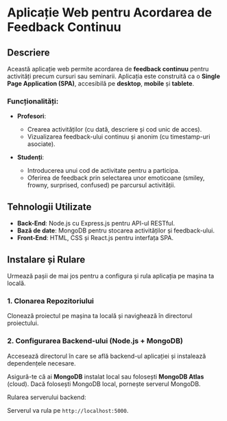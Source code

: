 # Aplicație Web pentru Acordarea de Feedback Continuu

## Descriere

Această aplicație web permite acordarea de **feedback continuu** pentru activități precum cursuri sau seminarii. Aplicația este construită ca o **Single Page Application (SPA)**, accesibilă pe **desktop**, **mobile** și **tablete**.

### Funcționalități:

- **Profesori**:
  - Crearea activităților (cu dată, descriere și cod unic de acces).
  - Vizualizarea feedback-ului continuu și anonim (cu timestamp-uri asociate).
  
- **Studenți**:
  - Introducerea unui cod de activitate pentru a participa.
  - Oferirea de feedback prin selectarea unor emoticoane (smiley, frowny, surprised, confused) pe parcursul activității.

## Tehnologii Utilizate

- **Back-End**: Node.js cu Express.js pentru API-ul RESTful.
- **Bază de date**: MongoDB pentru stocarea activităților și feedback-ului.
- **Front-End**: HTML, CSS și React.js pentru interfața SPA.

## Instalare și Rulare

Urmează pașii de mai jos pentru a configura și rula aplicația pe mașina ta locală.

### 1. Clonarea Repozitoriului

Clonează proiectul pe mașina ta locală și navighează în directorul proiectului.

### 2. Configurarea Backend-ului (Node.js + MongoDB)

Accesează directorul în care se află backend-ul aplicației și instalează dependențele necesare.

Asigură-te că ai **MongoDB** instalat local sau folosești **MongoDB Atlas** (cloud). Dacă folosești MongoDB local, pornește serverul MongoDB.

Rularea serverului backend:

Serverul va rula pe `http://localhost:5000`.

